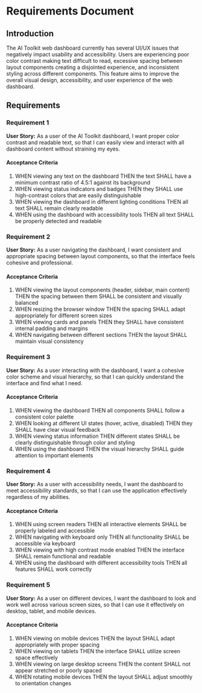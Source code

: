 # Requirements Document

## Introduction

The AI Toolkit web dashboard currently has several UI/UX issues that negatively impact usability and accessibility. Users are experiencing poor color contrast making text difficult to read, excessive spacing between layout components creating a disjointed experience, and inconsistent styling across different components. This feature aims to improve the overall visual design, accessibility, and user experience of the web dashboard.

## Requirements

### Requirement 1

**User Story:** As a user of the AI Toolkit dashboard, I want proper color contrast and readable text, so that I can easily view and interact with all dashboard content without straining my eyes.

#### Acceptance Criteria

1. WHEN viewing any text on the dashboard THEN the text SHALL have a minimum contrast ratio of 4.5:1 against its background
2. WHEN viewing status indicators and badges THEN they SHALL use high-contrast colors that are easily distinguishable
3. WHEN viewing the dashboard in different lighting conditions THEN all text SHALL remain clearly readable
4. WHEN using the dashboard with accessibility tools THEN all text SHALL be properly detected and readable

### Requirement 2

**User Story:** As a user navigating the dashboard, I want consistent and appropriate spacing between layout components, so that the interface feels cohesive and professional.

#### Acceptance Criteria

1. WHEN viewing the layout components (header, sidebar, main content) THEN the spacing between them SHALL be consistent and visually balanced
2. WHEN resizing the browser window THEN the spacing SHALL adapt appropriately for different screen sizes
3. WHEN viewing cards and panels THEN they SHALL have consistent internal padding and margins
4. WHEN navigating between different sections THEN the layout SHALL maintain visual consistency

### Requirement 3

**User Story:** As a user interacting with the dashboard, I want a cohesive color scheme and visual hierarchy, so that I can quickly understand the interface and find what I need.

#### Acceptance Criteria

1. WHEN viewing the dashboard THEN all components SHALL follow a consistent color palette
2. WHEN looking at different UI states (hover, active, disabled) THEN they SHALL have clear visual feedback
3. WHEN viewing status information THEN different states SHALL be clearly distinguishable through color and styling
4. WHEN using the dashboard THEN the visual hierarchy SHALL guide attention to important elements

### Requirement 4

**User Story:** As a user with accessibility needs, I want the dashboard to meet accessibility standards, so that I can use the application effectively regardless of my abilities.

#### Acceptance Criteria

1. WHEN using screen readers THEN all interactive elements SHALL be properly labeled and accessible
2. WHEN navigating with keyboard only THEN all functionality SHALL be accessible via keyboard
3. WHEN viewing with high contrast mode enabled THEN the interface SHALL remain functional and readable
4. WHEN using the dashboard with different accessibility tools THEN all features SHALL work correctly

### Requirement 5

**User Story:** As a user on different devices, I want the dashboard to look and work well across various screen sizes, so that I can use it effectively on desktop, tablet, and mobile devices.

#### Acceptance Criteria

1. WHEN viewing on mobile devices THEN the layout SHALL adapt appropriately with proper spacing
2. WHEN viewing on tablets THEN the interface SHALL utilize screen space effectively
3. WHEN viewing on large desktop screens THEN the content SHALL not appear stretched or poorly spaced
4. WHEN rotating mobile devices THEN the layout SHALL adjust smoothly to orientation changes